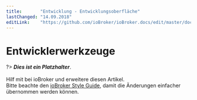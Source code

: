 ```yaml
---
title:       "Entwicklung - Entwicklungsoberfläche"
lastChanged: "14.09.2018"
editLink:    "https://github.com/ioBroker/ioBroker.docs/edit/master/docs/dev/ide.md"
---
```


# Entwicklerwerkzeuge

?> ***Dies ist ein Platzhalter***.
   <br><br>
   Hilf mit bei ioBroker und erweitere diesen Artikel.  
   Bitte beachte den [ioBroker Style Guide](community/styleguidedoc), 
   damit die Änderungen einfacher übernommen werden können.
